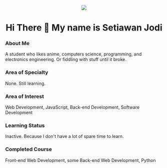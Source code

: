 <div align="center">
  <img src="https://53714w46j091.github.io/assets/me.png">
  <h1>Hi There 👋 My name is Setiawan Jodi</h1>
</div>

### About Me
A student who likes anime, computers science, programming, and electronics engineering. Or fiddling with stuff until it broke.
### Area of Specialty
None. Still learning.
### Area of Interest
Web Development, JavaScript, Back-end Development, Software Development
### Learning Status
Inactive. Because I don't have a lot of spare time to learn.
### Completed Course
Front-end Web Development, some Back-end Web Development, Python
